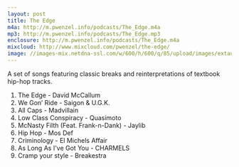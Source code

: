 ```yaml
---
layout: post
title: The Edge
m4a: http://m.pwenzel.info/podcasts/The_Edge.m4a
mp3: http://m.pwenzel.info/podcasts/The_Edge.mp3
enclosure: http://m.pwenzel.info/podcasts/The_Edge.m4a
mixcloud: http://www.mixcloud.com/pwenzel/the-edge/
image: //images-mix.netdna-ssl.com/w/600/h/600/q/85/upload/images/extaudio/7921d31e-0987-491a-85d6-43613d6b7932.jpg
---
```


A set of songs featuring classic breaks and reinterpretations of textbook hip-hop tracks.

1. The Edge - David McCallum
2. We Gon’ Ride - Saigon & U.G.K.
3. All Caps - Madvillain
4. Low Class Conspiracy - Quasimoto
5. McNasty Filth (Feat. Frank-n-Dank) - Jaylib
6. Hip Hop - Mos Def
7. Criminology - El Michels Affair
8. As Long As I've Got You - CHARMELS
9. Cramp your style - Breakestra